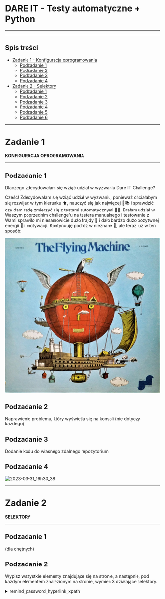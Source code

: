 # DARE IT - Testy automatyczne + Python
---
---
## Spis treści
* [Zadanie 1 - Konfiguracja oprogramowania](#zadanie-1)
  * [Podzadanie 1](#podzadanie-1)
  * [Podzadanie 2](#podzadanie-2)
  * [Podzadanie 3](#podzadanie-3)
  * [Podzadanie 4](#podzadanie-4)
* [Zadanie 2 - Selektory](#zadanie-2)
  * [Podzadanie 1](#podzadanie-1-1)
  * [Podzadanie 2](#podzadanie-2-1)
  * [Podzadanie 3](#podzadanie-3-1)
  * [Podzadanie 4](#podzadanie-4-1)
  * [Podzadanie 5](#podzadanie-5)
  * [Podzadanie 6](#podzadanie-6)

--- 
# Zadanie 1 
**KONFIGURACJA OPROGRAMOWANIA**

---
## Podzadanie 1
Dlaczego zdecydowałam się wziąć udział w wyzwaniu Dare IT Challenge?

Cześć! Zdecydowałam się wziąć udział w wyzwaniu, ponieważ chciałabym się rozwijać w tym kierunku ⬆️, nauczyć się jak 
najwięcej 🦉📚 i sprawdzić czy dam radę zmierzyć się z testami automatycznymi 🤖🤺.
Brałam udział w Waszym poprzednim challenge'u na testera manualnego i
testowanie z Wami sprawiło mi niesamowicie dużo frajdy 🤸 i dało bardzo dużo pozytwnej energii 🔋 i motywacji. 
Kontynuuję podróż w nieznane 🗽, ale teraz już w ten sposób:

![img_3.png](img_3.png)

## Podzadanie 2 
Naprawienie problemu, który wyświetla się na konsoli (nie dotyczy każdego)

## Podzadanie 3
Dodanie kodu do własnego zdalnego repozytorium

## Podzadanie 4
![2023-03-31_16h30_38](https://user-images.githubusercontent.com/122229411/229150021-6541ef57-bbb3-474c-bf86-b2e858834dbe.png)

---
# Zadanie 2
**SELEKTORY**

---

## Podzadanie 1  
(dla chętnych)

## Podzadanie 2
Wypisz wszystkie elementy znajdujące się na stronie, a następnie, pod każdym elementem znalezionym na stronie, wymień 3 działające selektory.

<details>
  <summary>remind_password_hyperlink_xpath</summary>
  <p>
- ```//a[@tabindex='-1']```
- ```//a[starts-with(@class,'Mui')]```
- ```//form[@class='jss1']//child::a ```

<details>
  <summary>scouts_panel_header_xpath</summary>
  <p>
- ```//h5[text()='Scouts Panel']```
- ```//h5[contains(@class,'h5')]```
- ```//div/h5```

<details>
  <summary>login_input_xpath</summary>
  <p>
- ```//input[@id='login']```
- ```//input[@type='text' and @name='login']```
- ```//input[starts-with(@id,'log')] ```

<details>
  <summary>password_input_xpath</summary>
  <p>
- ```//input[@id='password']```
- ```//form[@class='jss1']//descendant::input[@name='password']```
- ```//input[@type='password']```

<details>
  <summary>language_select_menu_xpath</summary>
  <p>
- ```//div[@tabindex="0"]```
- ```//*[@id="__next"]/form/div/div[2]/div/div```
- ```//input[@value='en']//preceding-sibling::div```

<details>
  <summary>language_listbox_xpath</summary>
  <p>
- ```//ul```
- ```//ul[@role='listbox']```
- ```//*[@id="menu-"]/div[3]/ul```

<details>
  <summary>polish_language_option_xpath</summary>
  <p>
- ``` //li[@data-value='pl']```
- ``` //ul/li[1] ```
- ``` //*[@id="menu-"]/div[3]/ul/li[1]```

<details>
  <summary>english_language_option_xpath</summary>
  <p>
-```//ul/li[2]```
-```//li[contains(@data-value,'en')]```
- ```//li[@role='option']//following-sibling::li```

<details>
  <summary>english_language_button_xpath</summary>
  <p>
- ```//*[text()='English'and@role='button']```
- ```//div[starts-with(@class,'MuiSelect-root')]```
- ```//input[@value='en']//preceding-sibling::div```

<details>
  <summary>sign_in_button_xpath</summary>
  <p>
- ```//button[@type='submit']//child::span[1] ```
- ```//span[text()='Sign in']```
- ```//span[@class='MuiButton-label']```

## Podzadanie 3
## Podzadanie 4
## Podzadanie 5
## Podzadanie 6
(dla chętnych)